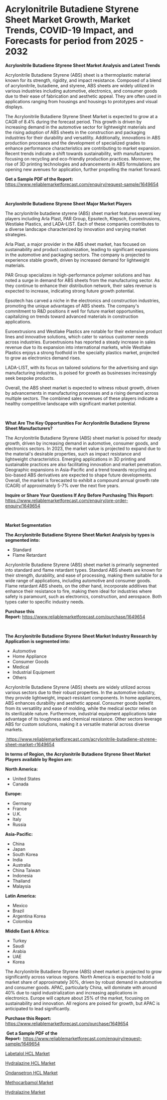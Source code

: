 <p><h1>Acrylonitrile Butadiene Styrene Sheet Market Growth, Market Trends, COVID-19 Impact, and Forecasts for period from 2025 - 2032</h1></p><p><strong>Acrylonitrile Butadiene Styrene Sheet Market Analysis and Latest Trends</strong></p>
<p><p>Acrylonitrile Butadiene Styrene (ABS) sheet is a thermoplastic material known for its strength, rigidity, and impact resistance. Composed of a blend of acrylonitrile, butadiene, and styrene, ABS sheets are widely utilized in various industries including automotive, electronics, and consumer goods due to their ease of fabrication and aesthetic appeal. They are often used in applications ranging from housings and housings to prototypes and visual displays.</p><p>The Acrylonitrile Butadiene Styrene Sheet Market is expected to grow at a CAGR of 8.4% during the forecast period. This growth is driven by increasing demand in the automotive sector for lightweight materials and the rising adoption of ABS sheets in the construction and packaging industries for their durability and versatility. Additionally, innovations in ABS production processes and the development of specialized grades to enhance performance characteristics are contributing to market expansion. Recent trends indicate a shift towards sustainability, with manufacturers focusing on recycling and eco-friendly production practices. Moreover, the rise of 3D printing technologies and advancements in ABS formulations are opening new avenues for application, further propelling the market forward.</p></p>
<p><strong>Get a Sample PDF of the Report:&nbsp;</strong> <a href="https://www.reliablemarketforecast.com/enquiry/request-sample/1649654?utm_campaign=1890&utm_medium=2&utm_source=Github&utm_content=ia&utm_term=01042025&utm_id=acrylonitrile-butadiene-styrene-sheet">https://www.reliablemarketforecast.com/enquiry/request-sample/1649654</a></p>
<p>&nbsp;</p>
<p><strong>Acrylonitrile Butadiene Styrene Sheet Major Market Players</strong></p>
<p><p>The acrylonitrile butadiene styrene (ABS) sheet market features several key players including Arla Plast, PAR Group, Epsotech, Klepsch, Euroextrusions, Westlake Plastics, and LADA-LIST. Each of these companies contributes to a diverse landscape characterized by innovation and varying market strategies.</p><p>Arla Plast, a major provider in the ABS sheet market, has focused on sustainability and product customization, leading to significant expansions in the automotive and packaging sectors. The company is projected to experience stable growth, driven by increased demand for lightweight materials.</p><p>PAR Group specializes in high-performance polymer solutions and has noted a surge in demand for ABS sheets from the manufacturing sector. As they continue to enhance their distribution network, their sales revenue is expected to increase, indicating strong future growth potential.</p><p>Epsotech has carved a niche in the electronics and construction industries, promoting the unique advantages of ABS sheets. The company's commitment to R&D positions it well for future market opportunities, capitalizing on trends toward advanced materials in construction applications.</p><p>Euroextrusions and Westlake Plastics are notable for their extensive product lines and innovative solutions, which cater to various customer needs across industries. Euroextrusions has reported a steady increase in sales revenue due to its expansion into international markets, while Westlake Plastics enjoys a strong foothold in the specialty plastics market, projected to grow as electronics demand rises.</p><p>LADA-LIST, with its focus on tailored solutions for the advertising and sign manufacturing industries, is poised for growth as businesses increasingly seek bespoke products.</p><p>Overall, the ABS sheet market is expected to witness robust growth, driven by advancements in manufacturing processes and a rising demand across multiple sectors. The combined sales revenues of these players indicate a healthy competitive landscape with significant market potential.</p></p>
<p>&nbsp;</p>
<p><strong>What Are The Key Opportunities For Acrylonitrile Butadiene Styrene Sheet Manufacturers?</strong></p>
<p><p>The Acrylonitrile Butadiene Styrene (ABS) sheet market is poised for steady growth, driven by increasing demand in automotive, consumer goods, and electronics sectors. In 2023, the market value is projected to expand due to the material's desirable properties, such as impact resistance and lightweight characteristics. Emerging applications in 3D printing and sustainable practices are also facilitating innovation and market penetration. Geographic expansions in Asia-Pacific and a trend towards recycling and bio-based ABS derivatives are expected to shape future developments. Overall, the market is forecasted to exhibit a compound annual growth rate (CAGR) of approximately 5-7% over the next five years.</p></p>
<p><strong>Inquire or Share Your Questions If Any Before Purchasing This Report:</strong> <a href="https://www.reliablemarketforecast.com/enquiry/pre-order-enquiry/1649654?utm_campaign=1890&utm_medium=2&utm_source=Github&utm_content=ia&utm_term=01042025&utm_id=acrylonitrile-butadiene-styrene-sheet">https://www.reliablemarketforecast.com/enquiry/pre-order-enquiry/1649654</a></p>
<p>&nbsp;</p>
<p><strong>Market Segmentation</strong></p>
<p><strong>The Acrylonitrile Butadiene Styrene Sheet Market Analysis by types is segmented into:</strong></p>
<p><ul><li>Standard</li><li>Flame Retardant</li></ul></p>
<p><p>Acrylonitrile Butadiene Styrene (ABS) sheet market is primarily segmented into standard and flame retardant types. Standard ABS sheets are known for their strength, durability, and ease of processing, making them suitable for a wide range of applications, including automotive and consumer goods. Flame retardant ABS sheets, on the other hand, incorporate additives that enhance their resistance to fire, making them ideal for industries where safety is paramount, such as electronics, construction, and aerospace. Both types cater to specific industry needs.</p></p>
<p><strong>Purchase this Report:&nbsp;</strong><a href="https://www.reliablemarketforecast.com/purchase/1649654?utm_campaign=1890&utm_medium=2&utm_source=Github&utm_content=ia&utm_term=01042025&utm_id=acrylonitrile-butadiene-styrene-sheet">https://www.reliablemarketforecast.com/purchase/1649654</a></p>
<p>&nbsp;</p>
<p><strong>The Acrylonitrile Butadiene Styrene Sheet Market Industry Research by Application is segmented into:</strong></p>
<p><ul><li>Automotive</li><li>Home Appliance</li><li>Consumer Goods</li><li>Medical</li><li>Industrial Equipment</li><li>Others</li></ul></p>
<p><p>Acrylonitrile Butadiene Styrene (ABS) sheets are widely utilized across various sectors due to their robust properties. In the automotive industry, they provide lightweight, impact-resistant components. In home appliances, ABS enhances durability and aesthetic appeal. Consumer goods benefit from its versatility and ease of molding, while the medical sector relies on its sterilizable nature. Furthermore, industrial equipment applications take advantage of its toughness and chemical resistance. Other sectors leverage ABS for custom solutions, making it a versatile material across diverse markets.</p></p>
<p><a href="https://www.reliablemarketforecast.com/acrylonitrile-butadiene-styrene-sheet-market-r1649654?utm_campaign=1890&utm_medium=2&utm_source=Github&utm_content=ia&utm_term=01042025&utm_id=acrylonitrile-butadiene-styrene-sheet">&nbsp;https://www.reliablemarketforecast.com/acrylonitrile-butadiene-styrene-sheet-market-r1649654</a></p>
<p><strong>In terms of Region, the Acrylonitrile Butadiene Styrene Sheet Market Players available by Region are:</strong></p>
<p>
    <p> <strong> North America: </strong>
        <ul>
            <li>United States</li>
            <li>Canada</li>
        </ul>
        </p> 
    <p> <strong> Europe: </strong>
        <ul>
            <li>Germany</li>
            <li>France</li>
            <li>U.K.</li>
            <li>Italy</li>
            <li>Russia</li>
        </ul>
        </p> 
    <p> <strong> Asia-Pacific: </strong>
        <ul>
            <li>China</li>
            <li>Japan</li>
            <li>South Korea</li>
            <li>India</li>
            <li>Australia</li>
            <li>China Taiwan</li>
            <li>Indonesia</li>
            <li>Thailand</li>
            <li>Malaysia</li>
        </ul>
        </p> 
    <p> <strong> Latin America: </strong>
        <ul>
            <li>Mexico</li>
            <li>Brazil</li>
            <li>Argentina Korea</li>
            <li>Colombia</li>
        </ul>
        </p> 
    <p> <strong> Middle East & Africa: </strong>
        <ul>
            <li>Turkey</li>
            <li>Saudi</li>
            <li>Arabia</li>
            <li>UAE</li>
            <li>Korea</li>
        </ul>
    </p>
    </p>
<p><p>The Acrylonitrile Butadiene Styrene (ABS) sheet market is projected to grow significantly across various regions. North America is expected to hold a market share of approximately 30%, driven by robust demand in automotive and consumer goods. APAC, particularly China, will dominate with around 40% due to rapid industrialization and increasing applications in electronics. Europe will capture about 25% of the market, focusing on sustainability and innovation. All regions are poised for growth, but APAC is anticipated to lead significantly.</p></p>
<p><strong>Purchase this Report: </strong><a href="https://www.reliablemarketforecast.com/purchase/1649654?utm_campaign=1890&utm_medium=2&utm_source=Github&utm_content=ia&utm_term=01042025&utm_id=acrylonitrile-butadiene-styrene-sheet">https://www.reliablemarketforecast.com/purchase/1649654</a></p>
<p>&nbsp;<strong>Get a Sample PDF of the Report:&nbsp;&nbsp;</strong><a href="https://www.reliablemarketforecast.com/enquiry/request-sample/1649654?utm_campaign=1890&utm_medium=2&utm_source=Github&utm_content=ia&utm_term=01042025&utm_id=acrylonitrile-butadiene-styrene-sheet">https://www.reliablemarketforecast.com/enquiry/request-sample/1649654</a></p>
<p><strong></strong></p>
<p><p><a href="https://github.com/wantadhagino/Market-Research-Report-List-1/blob/main/labetalol-hcl-market.md?utm_campaign=1890&utm_medium=2&utm_source=Github&utm_content=ia&utm_term=01042025&utm_id=acrylonitrile-butadiene-styrene-sheet">Labetalol HCL Market</a></p><p><a href="https://github.com/hatlepigna2s/Market-Research-Report-List-1/blob/main/hydralazine-hcl-market.md?utm_campaign=1890&utm_medium=2&utm_source=Github&utm_content=ia&utm_term=01042025&utm_id=acrylonitrile-butadiene-styrene-sheet">Hydralazine HCL Market</a></p><p><a href="https://github.com/vestadjogile/Market-Research-Report-List-1/blob/main/ondansetron-hcl-market.md?utm_campaign=1890&utm_medium=2&utm_source=Github&utm_content=ia&utm_term=01042025&utm_id=acrylonitrile-butadiene-styrene-sheet">Ondansetron HCL Market</a></p><p><a href="https://github.com/lelahokendo/Market-Research-Report-List-1/blob/main/methocarbamol-market.md?utm_campaign=1890&utm_medium=2&utm_source=Github&utm_content=ia&utm_term=01042025&utm_id=acrylonitrile-butadiene-styrene-sheet">Methocarbamol Market</a></p><p><a href="https://github.com/stunzkocotpv/Market-Research-Report-List-1/blob/main/hydralazine-market.md?utm_campaign=1890&utm_medium=2&utm_source=Github&utm_content=ia&utm_term=01042025&utm_id=acrylonitrile-butadiene-styrene-sheet">Hydralazine Market</a></p></p>